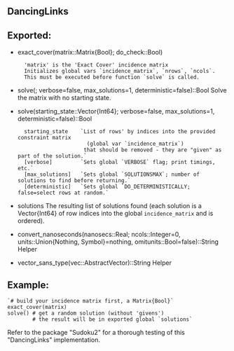 ## DancingLinks
## Exported:
+ exact_cover(matrix::Matrix{Bool}; do_check::Bool) 

        'matrix' is the 'Exact Cover' incidence matrix
        Initializes global vars `incidence_matrix`, `nrows`, `ncols`.
        This must be executed before function `solve` is called.
+ solve(; verbose=false, max_solutions=1, deterministic=false)::Bool
        Solve the matrix with no starting state.
 
+ solve(starting_state::Vector{Int64}; verbose=false, max_solutions=1, deterministic=false)::Bool

        starting_state    `List of rows' by indices into the provided constraint matrix 
                            (global var `incidence_matrix`)
                           that should be removed - they are "given" as part of the solution.`
        [verbose]         `Sets global `VERBOSE` flag; print timings, etc.`
        [max_solutions]   `Sets global `SOLUTIONSMAX`; number of solutions to find before returning.`
        [deterministic]   `Sets global `DO_DETERMINISTICALLY; false=select rows at random.`
        
+ solutions
        The resulting list of solutions found (each solution is a Vector{Int64} of row indices into the global
        `incidence_matrix` and is ordered).

+ convert_nanoseconds(nanosecs::Real; ncols::Integer=0, units::Union{Nothing, Symbol}=nothing, omitunits::Bool=false)::String
        Helper
+ vector_sans_type(vec::AbstractVector)::String
        Helper
## Example:
    `# build your incidence matrix first, a Matrix{Bool}`
    exact_cover(matrix)
    solve() # get a random solution (without 'givens')
            # the result will be in exported global `solutions`

Refer to the package "Sudoku2" for a thorough testing of this "DancingLinks" implementation.
